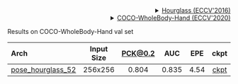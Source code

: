 <!-- [ALGORITHM] -->

<details>
<summary align="right"><a href="https://link.springer.com/chapter/10.1007/978-3-319-46484-8_29">Hourglass (ECCV'2016)</a></summary>

```bibtex
@inproceedings{newell2016stacked,
  title={Stacked hourglass networks for human pose estimation},
  author={Newell, Alejandro and Yang, Kaiyu and Deng, Jia},
  booktitle={European conference on computer vision},
  pages={483--499},
  year={2016},
  organization={Springer}
}
```

</details>

<!-- [DATASET] -->

<details>
<summary align="right"><a href="https://link.springer.com/chapter/10.1007/978-3-030-58545-7_12">COCO-WholeBody-Hand (ECCV'2020)</a></summary>

```bibtex
@inproceedings{jin2020whole,
  title={Whole-Body Human Pose Estimation in the Wild},
  author={Jin, Sheng and Xu, Lumin and Xu, Jin and Wang, Can and Liu, Wentao and Qian, Chen and Ouyang, Wanli and Luo, Ping},
  booktitle={Proceedings of the European Conference on Computer Vision (ECCV)},
  year={2020}
}
```

</details>

Results on COCO-WholeBody-Hand val set

| Arch  | Input Size | PCK@0.2 |  AUC  |  EPE  | ckpt    | log     |
| :--- | :--------: | :------: | :------: | :------: |:------: |:------: |
| [pose_hourglass_52](/configs/hand/2d_kpt_sview_rgb_img/topdown_heatmap/coco_wholebody_hand/hourglass52_coco_wholebody_hand_256x256.py) | 256x256 | 0.804 | 0.835 | 4.54 | [ckpt](https://download.openmmlab.com/mmpose/hand/hourglass/hourglass52_coco_wholebody_hand_256x256-7b05c6db_20210909.pth) | [log](https://download.openmmlab.com/mmpose/hand/hourglass/hourglass52_coco_wholebody_hand_256x256_20210909.log.json) |
